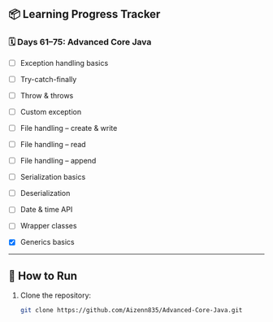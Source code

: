## 📦 Learning Progress Tracker

### 🗓 Days 61–75: Advanced Core Java
- [ ] Exception handling basics  
- [ ] Try-catch-finally  
- [ ] Throw & throws  
- [ ] Custom exception  
- [ ] File handling – create & write  
- [ ] File handling – read  
- [ ] File handling – append  
- [ ] Serialization basics  
- [ ] Deserialization  
- [ ] Date & time API  
- [ ] Wrapper classes  
- [x] Generics basics  


---

## 🔧 How to Run

1. Clone the repository:
   ```bash
   git clone https://github.com/Aizenn835/Advanced-Core-Java.git
